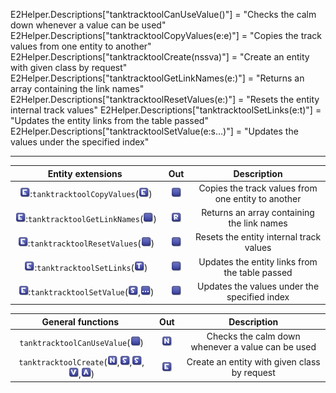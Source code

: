 ﻿E2Helper.Descriptions["tanktracktoolCanUseValue()"] = "Checks the calm down whenever a value can be used"
E2Helper.Descriptions["tanktracktoolCopyValues(e:e)"] = "Copies the track values from one entity to another"
E2Helper.Descriptions["tanktracktoolCreate(nssva)"] = "Create an entity with given class by request"
E2Helper.Descriptions["tanktracktoolGetLinkNames(e:)"] = "Returns an array containing the link names"
E2Helper.Descriptions["tanktracktoolResetValues(e:)"] = "Resets the entity internal track values"
E2Helper.Descriptions["tanktracktoolSetLinks(e:t)"] = "Updates the entity links from the table passed"
E2Helper.Descriptions["tanktracktoolSetValue(e:s...)"] = "Updates the values under the specified index"

------------------------------------------------------------------------------------------------------------------------

|              Entity extensions               | Out | Description |
|:--------------------------------------------:|:---:|:-----------:|
|![image][ref-e]:`tanktracktoolCopyValues`(![image][ref-e])|![image][ref-xxx]|Copies the track values from one entity to another|
|![image][ref-e]:`tanktracktoolGetLinkNames`(![image][ref-xxx])|![image][ref-r]|Returns an array containing the link names|
|![image][ref-e]:`tanktracktoolResetValues`(![image][ref-xxx])|![image][ref-xxx]|Resets the entity internal track values|
|![image][ref-e]:`tanktracktoolSetLinks`(![image][ref-t])|![image][ref-xxx]|Updates the entity links from the table passed|
|![image][ref-e]:`tanktracktoolSetValue`(![image][ref-s],![image][ref-...])|![image][ref-xxx]|Updates the values under the specified index|

|        General functions         | Out | Description |
|:--------------------------------:|:---:|:-----------:|
|`tanktracktoolCanUseValue`(![image][ref-xxx])|![image][ref-n]|Checks the calm down whenever a value can be used|
|`tanktracktoolCreate`(![image][ref-n],![image][ref-s],![image][ref-s],![image][ref-v],![image][ref-a])|![image][ref-e]|Create an entity with given class by request|

[ref-a]: https://raw.githubusercontent.com/dvdvideo1234/ZeroBraineProjects/master/ExtractWireWiki/types/type-a.png
[ref-b]: https://raw.githubusercontent.com/dvdvideo1234/ZeroBraineProjects/master/ExtractWireWiki/types/type-b.png
[ref-c]: https://raw.githubusercontent.com/dvdvideo1234/ZeroBraineProjects/master/ExtractWireWiki/types/type-c.png
[ref-e]: https://raw.githubusercontent.com/dvdvideo1234/ZeroBraineProjects/master/ExtractWireWiki/types/type-e.png
[ref-xm2]: https://raw.githubusercontent.com/dvdvideo1234/ZeroBraineProjects/master/ExtractWireWiki/types/type-xm2.png
[ref-m]: https://raw.githubusercontent.com/dvdvideo1234/ZeroBraineProjects/master/ExtractWireWiki/types/type-m.png
[ref-xm4]: https://raw.githubusercontent.com/dvdvideo1234/ZeroBraineProjects/master/ExtractWireWiki/types/type-xm4.png
[ref-n]: https://raw.githubusercontent.com/dvdvideo1234/ZeroBraineProjects/master/ExtractWireWiki/types/type-n.png
[ref-q]: https://raw.githubusercontent.com/dvdvideo1234/ZeroBraineProjects/master/ExtractWireWiki/types/type-q.png
[ref-r]: https://raw.githubusercontent.com/dvdvideo1234/ZeroBraineProjects/master/ExtractWireWiki/types/type-r.png
[ref-s]: https://raw.githubusercontent.com/dvdvideo1234/ZeroBraineProjects/master/ExtractWireWiki/types/type-s.png
[ref-t]: https://raw.githubusercontent.com/dvdvideo1234/ZeroBraineProjects/master/ExtractWireWiki/types/type-t.png
[ref-xv2]: https://raw.githubusercontent.com/dvdvideo1234/ZeroBraineProjects/master/ExtractWireWiki/types/type-xv2.png
[ref-v]: https://raw.githubusercontent.com/dvdvideo1234/ZeroBraineProjects/master/ExtractWireWiki/types/type-v.png
[ref-xv4]: https://raw.githubusercontent.com/dvdvideo1234/ZeroBraineProjects/master/ExtractWireWiki/types/type-xv4.png
[ref-xrd]: https://raw.githubusercontent.com/dvdvideo1234/ZeroBraineProjects/master/ExtractWireWiki/types/type-xrd.png
[ref-xwl]: https://raw.githubusercontent.com/dvdvideo1234/ZeroBraineProjects/master/ExtractWireWiki/types/type-xwl.png
[ref-xft]: https://raw.githubusercontent.com/dvdvideo1234/ZeroBraineProjects/master/ExtractWireWiki/types/type-xft.png
[ref-xsc]: https://raw.githubusercontent.com/dvdvideo1234/ZeroBraineProjects/master/ExtractWireWiki/types/type-xsc.png
[ref-xxx]: https://raw.githubusercontent.com/dvdvideo1234/ZeroBraineProjects/master/ExtractWireWiki/types/type-xxx.png
[ref-...]: https://raw.githubusercontent.com/dvdvideo1234/ZeroBraineProjects/master/ExtractWireWiki/types/type-....png

